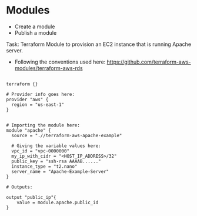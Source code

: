 # Modules

- Create a module
- Publish a module

Task: Terraform Module to provision an EC2 instance that is running Apache server.

- Following the conventions used here: https://github.com/terraform-aws-modules/terraform-aws-rds

```hcl

terraform {}

# Provider info goes here:
provider "aws" {
  region = "us-east-1"
}


# Importing the module here:
module "apache" {
  source = ".//terraform-aws-apache-example"

  # Giving the variable values here:
  vpc_id = "vpc-0000000"
  my_ip_with_cidr = "<HOST_IP_ADDRESS>/32"
  public_key = "ssh-rsa AAAAB......"
  instance_type = "t2.nano"
  server_name = "Apache-Example-Server"
}

# Outputs:

output "public_ip"{
    value = module.apache.public_id
}

```
